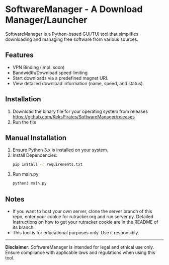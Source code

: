 # SoftwareManager - A Download Manager/Launcher
SoftwareManager is a Python-based GUI/TUI tool that simplifies downloading and managing free software from various sources.

## Features
- VPN Binding (impl. soon)
- Bandwidth/Download speed limiting
- Start downloads via a predefined magnet URI.
- View detailed download information (name, speed, and status).

## Installation
1. Download the binary file for your operating system from releases 
   https://github.com/KeksPirates/SoftwareManager/releases
2. Run the file

## Manual Installation
1. Ensure Python 3.x is installed on your system.
2. Install Dependencies:
   ```bash
   pip install -r requirements.txt
   ```
3. Run main.py:
   ```bash
   python3 main.py
   ```

## Notes
- If you want to host your own server, clone the server branch of this repo, enter your cookie for rutracker.org and run server.py. Detailed Instructions on how to get your rutracker cookie are in the README of its branch.
- This tool is for educational purposes only. Use it responsibly.

---

**Disclaimer:** SoftwareManager is intended for legal and ethical use only. Ensure compliance with applicable laws and regulations when using this tool.

